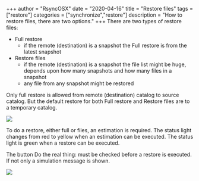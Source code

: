 +++
author = "RsyncOSX"
date = "2020-04-16"
title =  "Restore files"
tags = ["restore"]
categories = ["synchronize","restore"]
description = "How to restore files, there are two options."
+++
There are two types of restore files:
- Full restore
  - if the remote (destination) is a snapshot the Full restore is from the latest snapshot
- Restore files
  - if the remote (destination) is a snapshot the file list might be huge, depends upon how many snapshots and how many files in a snapshot
  - any file from any snapshot might be restored

Only full restore is allowed from remote (destination) catalog to source catalog. But the default restore for both Full restore and Restore files are to a temporary catalog.

![](/images/RsyncOSX/master/restore/restore.png)

To do a restore, either full or files, an estimation is required. The status light changes from red to yellow when an estimation can be executed. The status light is green when a restore can be executed.

The button Do the real thing: must be checked before a restore is executed. If not only a simulation message is shown.

![](/images/RsyncOSX/master/restore/restore2.png)
